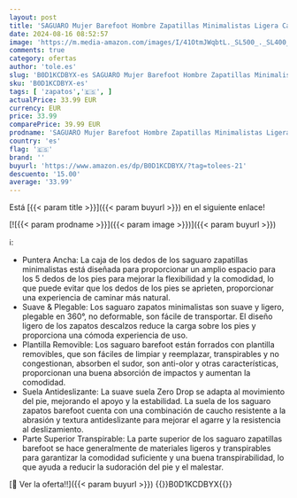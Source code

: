 ```yaml
---
layout: post
title: 'SAGUARO Mujer Barefoot Hombre Zapatillas Minimalistas Ligera Calzado Barefoot Cómodas Zapatos de Trail Running para Zero Drop Soles Negro Noche  Gr.35 EU'
date: 2024-08-16 08:52:57
image: 'https://m.media-amazon.com/images/I/41OtmJWqbtL._SL500_._SL400_.jpg'
comments: true
category: ofertas
author: 'tole.es'
slug: 'B0D1KCDBYX-es SAGUARO Mujer Barefoot Hombre Zapatillas Minimalistas...'
sku: 'B0D1KCDBYX-es'
tags: [ 'zapatos','🇪🇸', ]
actualPrice: 33.99 EUR
currency: EUR
price: 33.99
comparePrice: 39.99 EUR
prodname: 'SAGUARO Mujer Barefoot Hombre Zapatillas Minimalistas Ligera Calzado Barefoot Cómodas Zapatos de Trail Running para Zero Drop Soles Negro Noche  Gr.35 EU'
country: 'es'
flag: '🇪🇸'
brand: ''
buyurl: 'https://www.amazon.es/dp/B0D1KCDBYX/?tag=tolees-21'
descuento: '15.00'
average: '33.99'
---
```


Está [{{< param title >}}]({{< param buyurl >}}) en el siguiente enlace!

[![{{< param prodname >}}]({{< param image >}})]({{< param buyurl >}})

ℹ️:

- Puntera Ancha: La caja de los dedos de los saguaro zapatillas minimalistas está diseñada para proporcionar un amplio espacio para los 5 dedos de los pies para mejorar la flexibilidad y la comodidad, lo que puede evitar que los dedos de los pies se aprieten, proporcionar una experiencia de caminar más natural.
- Suave & Plegable: Los saguaro zapatos minimalistas son suave y ligero, plegable en 360°, no deformable, son fácile de transportar. El diseño ligero de los zapatos descalzos reduce la carga sobre los pies y proporciona una cómoda experiencia de uso.
- Plantilla Removible: Los saguaro barefoot están forrados con plantilla removibles, que son fáciles de limpiar y reemplazar, transpirables y no congestionan, absorben el sudor, son anti-olor y otras características, proporcionan una buena absorción de impactos y aumentan la comodidad.
- Suela Antideslizante: La suave suela Zero Drop se adapta al movimiento del pie, mejorando el apoyo y la estabilidad. La suela de los saguaro zapatos barefoot cuenta con una combinación de caucho resistente a la abrasión y textura antideslizante para mejorar el agarre y la resistencia al deslizamiento.
- Parte Superior Transpirable: La parte superior de los saguaro zapatillas barefoot se hace generalmente de materiales ligeros y transpirables para garantizar la comodidad suficiente y una buena transpirabilidad, lo que ayuda a reducir la sudoración del pie y el malestar.

[🛒 Ver la oferta!!]({{< param buyurl >}})
{{<world>}}B0D1KCDBYX{{</world>}}
